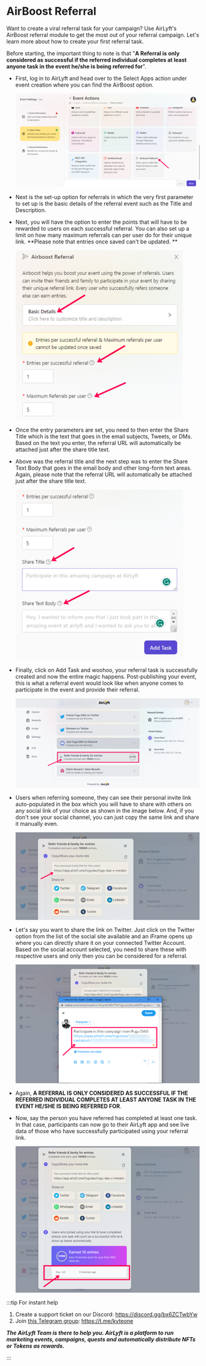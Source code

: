 # AirBoost Referral

Want to create a viral referral task for your campaign? Use AirLyft's AirBoost referral module to get the most out of your referral campaign. Let's learn more about how to create your first referral task. 

Before starting, the important thing to note is that "**A Referral is only considered as successful if the referred individual completes at least anyone task in the event he/she is being referred for**".

- First, log in to AirLyft and head over to the Select Apps action under event creation where you can find the AirBoost option.

    ![](../../images/airboostmain.png)

- Next is the set-up option for referrals in which the very first parameter to set up is the basic details of the referral event such as the Title and Description. 

- Next, you will have the option to enter the points that will have to be rewarded to users on each successful referral. You can also set up a limit on how many maximum referrals can per user do for their unique link. **Please note that entries once saved can't be updated. **

    ![](../../images/airboostentries.png) 

- Once the entry parameters are set, you need to then enter the Share Title which is the text that goes in the email subjects, Tweets, or DMs. Based on the text you enter, the referral URL will automatically be attached just after the share title text. 

- Above was the referral title and the next step was to enter the Share Text Body that goes in the email body and other long-form text areas. Again, please note that the referral URL will automatically be attached just after the share title text. 

    ![](../../images/airboosttitle.png)

- Finally, click on Add Task and woohoo, your referral task is successfully created and now the entire magic happens. Post-publishing your event, this is what a referral event would look like when anyone comes to participate in the event and provide their referral.

    ![](../../images/airboostpublic.png)

- Users when referring someone, they can see their personal invite link auto-populated in the box which you will have to share with others on any social link of your choice as shown in the image below. And, if you don't see your social channel, you can just copy the same link and share it manually even. 

    ![](../../images/airboostinvitelink.png)

- Let's say you want to share the link on Twitter. Just click on the Twitter option from the list of the social site available and an iFrame opens up where you can directly share it on your connected Twitter Account. Based on the social account selected, you need to share these with respective users and only then you can be considered for a referral.

    ![](../../images/airboostshare.png)

- Again, **A REFERRAL IS ONLY CONSIDERED AS SUCCESSFUL IF THE REFERRED INDIVIDUAL COMPLETES AT LEAST ANYONE TASK IN THE EVENT HE/SHE IS BEING REFERRED FOR**. 

- Now, say the person you have referred has completed at least one task. In that case, participants can now go to their AirLyft app and see live data of those who have successfully participated using your referral link. 

    ![](../../images/airboostrefentry.png)

:::tip For instant help

1. Create a support ticket on our Discord: https://discord.gg/bx6ZCTwbYw
2. Join [this Telegram group](https://t.me/kyteone): https://t.me/kyteone

**_The AirLyft Team is there to help you. AirLyft is a platform to run marketing events, campaigns, quests and automatically distribute NFTs or Tokens as rewards._**

:::